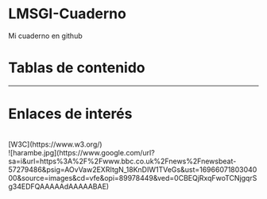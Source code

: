 # LMSGI-Cuaderno
Mi cuaderno en github

# Tablas de contenido
----

# Enlaces de interés
<br>
[W3C](https://www.w3.org/)
<br>
![harambe.jpg](https://www.google.com/url?sa=i&url=https%3A%2F%2Fwww.bbc.co.uk%2Fnews%2Fnewsbeat-57279486&psig=AOvVaw2EXRItgN_18KnDIW1TVeGs&ust=1696607180304000&source=images&cd=vfe&opi=89978449&ved=0CBEQjRxqFwoTCNjgqrSg34EDFQAAAAAdAAAAABAE)
